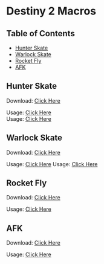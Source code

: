 # Destiny 2 Macros
  
  ## Table of Contents
  * [Hunter Skate](#hunter-skate)
  * [Warlock Skate](#warlock-skate)
  * [Rocket Fly](#rocket-fly)
  * [AFK](#afk)

  ## Hunter Skate
  Download: [Click Here](https://mega.nz/#P!AgHNAmIArlA0M3INk2O-9lKN3rjljHqLnu9CAw5at5Q8-3Xudvc0B_yReglsfHvFX2HAbhSUhbQ7t5tRTU-Jlv59sU-2NHCIpJCqgHNWgGlVNVhbyrw9r1knFsMS2wBWxkqQy7y4Jwc)
  
  Usage: [Click Here](https://youtu.be/1JK1tbOjQcI)<br/>
  Usage: [Click Here](https://youtu.be/dxexie6Hg1M)<br/>
  
  ## Warlock Skate
  Download: [Click Here](https://mega.nz/#P!AgGoXBfNjpi_uVtewVroTRMl_mFlYLDyBJ1vx6ccxZmXCpWhBYLKqa6ft8NgkDiqv--7vNgmYWp1-KZnJxBX1-NYcbBjnBpGXhi09BZfybYY2DPKZ34AkTgINz8Hx5IIJTe5-ixWgeM)
  
  Usage: [Click Here](https://youtu.be/a6Cv_LOeTMc)
  Usage: [Click Here](https://youtu.be/8dBiK6m_uzI)
  
  ## Rocket Fly
  Download: [Click Here](https://mega.nz/#P!AgGt1DCNqso_KzR0WagdBOtDAUBy9nwXGsfS96qxfDEpbC6oPA-EifHDY9YiSfFD8wMHZTMn0swt9KWDuAXL7DHJtz26VIXU2f-Wodx_EVeKQ5HAYMFHNYs4ADB7QcqovntuNE7koK8)
  
  Usage: [Click Here]()
  
  ## AFK
  Download: [Click Here](https://mega.nz/#P!AgHsDmVMvotTvwqpsjqnl8ZudUIq2_D-k3p0rAsFvkcv9mu7QmGsttlQ-oLfdexYuoU7L04i8gEjR-uyEHxTQbxsPj4RhDDsDW01VlNY9oOxUXKSba_9j1qxoODjT4TVkHkMUKipZ5E)
  
  Usage: [Click Here]()
